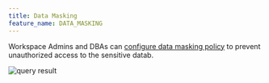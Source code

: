 ```yaml
---
title: Data Masking
feature_name: DATA_MASKING
---
```


Workspace Admins and DBAs can [configure data masking policy](/docs/security/mask-data) to prevent
unauthorized access to the sensitive datab.

![query result](/content/docs/sql-editor/mask-data.webp)
